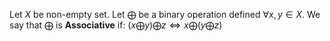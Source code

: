 Let $X$ be non-empty set.
Let $\bigoplus$ be a binary operation defined $\forall x, y \in X.$ 
We say that $\bigoplus$ is **Associative** if: 
$(x \bigoplus y) \bigoplus z \Leftrightarrow x \bigoplus (y \bigoplus z)$
